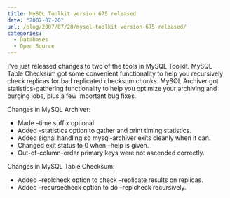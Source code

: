 ```yaml
---
title: MySQL Toolkit version 675 released
date: "2007-07-20"
url: /blog/2007/07/20/mysql-toolkit-version-675-released/
categories:
  - Databases
  - Open Source
---
```


I've just released changes to two of the tools in MySQL Toolkit. MySQL Table Checksum got some convenient functionality to help you recursively check replicas for bad replicated checksum chunks. MySQL Archiver got statistics-gathering functionality to help you optimize your archiving and purging jobs, plus a few important bug fixes.

Changes in MySQL Archiver:

*   Made &#8211;time suffix optional.
*   Added &#8211;statistics option to gather and print timing statistics.
*   Added signal handling so mysql-archiver exits cleanly when it can.
*   Changed exit status to 0 when &#8211;help is given.
*   Out-of-column-order primary keys were not ascended correctly.

Changes in MySQL Table Checksum:

*   Added &#8211;replcheck option to check &#8211;replicate results on replicas.
*   Added &#8211;recursecheck option to do &#8211;replcheck recursively.


